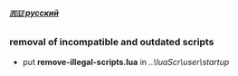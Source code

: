 ###### **[:ru: русский][RU]**

### removal of incompatible and outdated scripts

- put **remove-illegal-scripts.lua** in _..\luaScr\user\startup_

[RU]: https://github.com/Nexterr/simpleTV-scripts/tree/master/addons/remove-illegal-scripts "русский"
